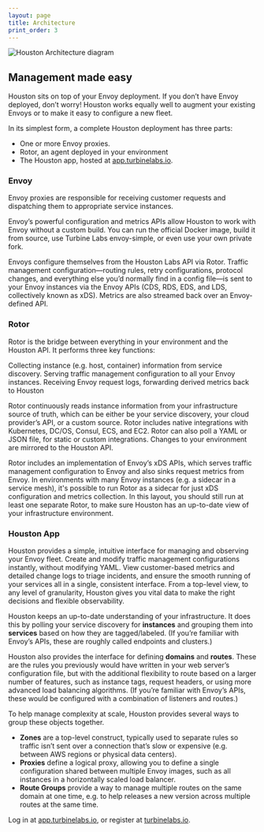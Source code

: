 ```yaml
---
layout: page
title: Architecture
print_order: 3
---
```


[//]: # ( Copyright 2018 Turbine Labs, Inc.                                   )
[//]: # ( you may not use this file except in compliance with the License.    )
[//]: # ( You may obtain a copy of the License at                             )
[//]: # (                                                                     )
[//]: # (     http://www.apache.org/licenses/LICENSE-2.0                      )
[//]: # (                                                                     )
[//]: # ( Unless required by applicable law or agreed to in writing, software )
[//]: # ( distributed under the License is distributed on an "AS IS" BASIS,   )
[//]: # ( WITHOUT WARRANTIES OR CONDITIONS OF ANY KIND, either express or     )
[//]: # ( implied. See the License for the specific language governing        )
[//]: # ( permissions and limitations under the License.                      )


<img src="/assets/arch_lm.png" alt="Houston Architecture diagram"/>

## Management made easy

Houston sits on top of your Envoy deployment. If you don’t have Envoy deployed,
don’t worry! Houston works equally well to augment your existing Envoys or to
make it easy to configure a new fleet.

In its simplest form, a complete Houston deployment has three parts:

 - One or more Envoy proxies.
 - Rotor, an agent deployed in your environment
 - The Houston app, hosted at
   [app.turbinelabs.io](https://app.turbinelabs.io).

### Envoy

Envoy proxies are responsible for receiving customer requests and dispatching
them to appropriate service instances.

Envoy’s powerful configuration and metrics APIs allow Houston to work with Envoy
without a custom build. You can run the official Docker image, build it from
source, use Turbine Labs envoy-simple, or even use your own private fork.

Envoys configure themselves from the Houston Labs API via Rotor. Traffic
management configuration—routing rules, retry configurations, protocol changes,
and everything else you’d normally find in a config file—is sent to your Envoy
instances via the Envoy APIs (CDS, RDS, EDS, and LDS, collectively known as
xDS). Metrics are also streamed back over an Envoy-defined API.

### Rotor

Rotor is the bridge between everything in your environment and the Houston
API. It performs three key functions:

Collecting instance (e.g. host, container) information from service discovery.
Serving traffic management configuration to all your Envoy instances.  Receiving
Envoy request logs, forwarding derived metrics back to Houston

Rotor continuously reads instance information from your infrastructure source of
truth, which can be either be your service discovery, your cloud provider’s API,
or a custom source.  Rotor includes native integrations with Kubernetes, DC/OS,
Consul, ECS, and EC2. Rotor can also poll a YAML or JSON file, for static or
custom integrations. Changes to your environment are mirrored to the Houston
API.

Rotor includes an implementation of Envoy’s xDS APIs, which serves traffic
management configuration to Envoy and also sinks request metrics from Envoy. In
environments with many Envoy instances (e.g. a sidecar in a service mesh), it's
possible to run Rotor as a sidecar for just xDS configuration and metrics
collection. In this layout, you should still run at least one separate Rotor, to
make sure Houston has an up-to-date view of your infrastructure environment.

### Houston App

Houston provides a simple, intuitive interface for managing and observing your
Envoy fleet. Create and modify traffic management configurations instantly,
without modifying YAML. View customer-based metrics and detailed change logs to
triage incidents, and ensure the smooth running of your services all in a
single, consistent interface. From a top-level view, to any level of
granularity, Houston gives you vital data to make the right decisions and
flexible observability.

Houston keeps an up-to-date understanding of your infrastructure. It does this
by polling your service discovery for **instances** and grouping them into
**services** based on how they are tagged/labeled. (If you’re familiar with
Envoy’s APIs, these are roughly called endpoints and clusters.)

Houston also provides the interface for defining **domains** and
**routes**. These are the rules you previously would have written in your web
server’s configuration file, but with the additional flexibility to route based
on a larger number of features, such as instance tags, request headers, or using
more advanced load balancing algorithms. (If you’re familiar with Envoy’s APIs,
these would be configured with a combination of listeners and routes.)

To help manage complexity at scale, Houston provides several ways to group these
objects together.

 - **Zones** are a top-level construct, typically used to separate rules so
   traffic isn’t sent over a connection that’s slow or expensive (e.g. between
   AWS regions or physical data centers).
 - **Proxies** define a logical proxy, allowing you to define a single
   configuration shared between multiple Envoy images, such as all instances in
   a horizontally scaled load balancer.
 - **Route Groups** provide a way to manage multiple routes on the same domain
   at one time, e.g. to help releases a new version across multiple routes at
   the same time.

Log in at [app.turbinelabs.io](https://app.turbinelabs.io), or register at
[turbinelabs.io](https://www.turbinelabs.io/contact/).
